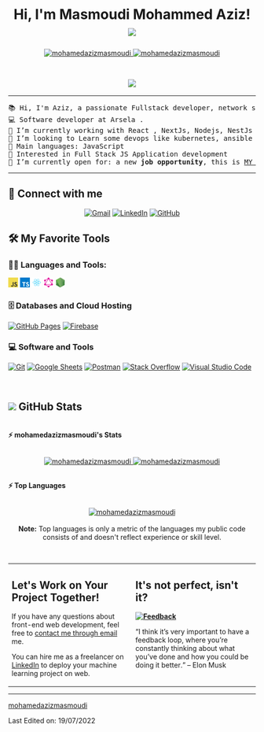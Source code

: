 <h1 align="center">
Hi, I'm Masmoudi Mohammed Aziz!
	<a href="https://github.com/mohamedazizmasmoudi" target="_self">
		<img src="https://media.giphy.com/media/hvRJCLFzcasrR4ia7z/giphy.gif" width="30">
	</a>
</h1>
<p align="center">
	<a href="https://github.com/mohamedazizmasmoudi">
		<img src="https://komarev.com/ghpvc/?username=mohamedazizmasmoudi&label=Profile%20views&color=0e75b6&style=flat" alt="mohamedazizmasmoudi" />
	</a>
	<a href="https://github.com/mohamedazizmasmoudi">
		<img src="https://img.shields.io/github/followers/mohamedazizmasmoudi?label=Followers" alt="mohamedazizmasmoudi" />
	</a>
</p>
<br/>
<p align="center">
	<a href="https://github.com/mohamedazizmasmoudi">
		<img src="https://readme-typing-svg.herokuapp.com?lines=Engineer;Javascript+Developer;Cypress+Tester;Freelancer;Always%20learning%20new%20things&center=true&width=380&height=45">
	</a>
</p>

<hr>

<pre>
📚 Hi, I'm Aziz, a passionate Fullstack developer, network student from Tunisia.
💻 Software developer at Arsela .
🔭 I’m currently working with React , NextJs, Nodejs, NestJs , MongoDB, PostgreSQL , Graphql , Apollo.
🌱 I’m looking to Learn some devops like kubernetes, ansible , Pipelines ....
🌟 Main languages: JavaScript
🚩 Interested in Full Stack JS Application development
🤔 I’m currently open for: a new <b>job opportunity</b>, this is <a href="https://drive.google.com/file/d/1RfXUDWjzCktFM4nNF4dOSECia4ue5BN3/view" target="_blank">MY RESUME.</a>
</pre>
<hr>

## 🤝 Connect with me
<p align="center">
	<a href="mailto:mouhamed.aziz.masmoudi@gmail.com"><img img src="https://img.shields.io/badge/gmail-%23EA4335.svg?style=plastic&logo=gmail&logoColor=white" alt="Gmail"/></a>
	<a href="https://www.linkedin.com/in/mohamed-aziz-masmoudi/"><img src="https://img.shields.io/badge/linkedin-%230A66C2.svg?style=plastic&logo=linkedin&logoColor=white" alt="LinkedIn"/></a>
	<a href="https://github.com/mohamedazizmasmoudi"><img src="https://img.shields.io/badge/github-%23181717.svg?style=plastic&logo=github&logoColor=white" alt="GitHub"/></a>

</p>

## 🛠️ My Favorite Tools

### 👨‍💻 Languages and Tools:

<p>
    <a href="https://github.com/mohamedazizmasmoudi"><img alt="JavaScript" height="20" src="https://raw.githubusercontent.com/github/explore/80688e429a7d4ef2fca1e82350fe8e3517d3494d/topics/javascript/javascript.png"></a>
   <a href="https://github.com/mohamedazizmasmoudi"><img alt="JavaScript" height="20" src="https://raw.githubusercontent.com/github/explore/80688e429a7d4ef2fca1e82350fe8e3517d3494d/topics/typescript/typescript.png"></a>
   <a href="https://github.com/mohamedazizmasmoudi"><img alt="JavaScript" height="20" src="https://raw.githubusercontent.com/github/explore/80688e429a7d4ef2fca1e82350fe8e3517d3494d/topics/react/react.png"></a>
   <a href="https://github.com/mohamedazizmasmoudi"><img alt="JavaScript" height="20" src="https://raw.githubusercontent.com/github/explore/5c058a388828bb5fde0bcafd4bc867b5bb3f26f3/topics/graphql/graphql.png"></a>
   <a href="https://github.com/mohamedazizmasmoudi"><img alt="JavaScript" height="20" src="https://raw.githubusercontent.com/github/explore/80688e429a7d4ef2fca1e82350fe8e3517d3494d/topics/nodejs/nodejs.png"></a>


### 🗄️ Databases and Cloud Hosting

<p>
    <a href="https://github.com/mohamedazizmasmoudi"><img alt="GitHub Pages" src="https://img.shields.io/badge/GitHub%20Pages-%23327FC7.svg?logo=github&logoColor=white"></a>
    <a href="https://github.com/mohamedazizmasmoudi"><img alt="Firebase" src ="https://img.shields.io/badge/Firebase-%23FF6F00.svg?logo=firebase&logoColor=white"></a>
</p>

### 💻 Software and Tools

<p>
    <a href="https://github.com/mohamedazizmasmoudi"><img alt="Git" src="https://img.shields.io/badge/Git%20-%23F05033.svg?logo=git&logoColor=white"></a>
    <a href="https://github.com/mohamedazizmasmoudi"><img alt="Google Sheets" src="https://img.shields.io/badge/Google%20Sheets%20-%2334A853.svg?logo=google%20sheets&logoColor=white"></a>
    <a href="https://github.com/mohamedazizmasmoudi"><img alt="Postman" src="https://img.shields.io/badge/Postman-FF6C37?logo=postman&logoColor=white"></a>
    <a href="https://github.com/mohamedazizmasmoudi"><img alt="Stack Overflow" src="https://img.shields.io/badge/-Stack%20Overflow-FE7A16?logo=stack-overflow&logoColor=white"></a>
    <a href="https://github.com/mohamedazizmasmoudi"><img alt="Visual Studio Code" src="https://img.shields.io/badge/Visual%20Studio%20Code-0078d7.svg?logo=visual-studio-code&logoColor=white"></a>
</p>
</br>

<!--
### 👨🏽‍💻 Workspace
<p>
    <a href="https://github.com/mohamedazizmasmoudi"><img alt="Macbook Air M1" src="https://img.shields.io/badge/Apple-MacBook_Air_2020-999999?style=for-the-badge&logo=apple&logoColor=white"></a>
    <a href="https://github.com/mohamedazizmasmoudi"><img alt="Spotify" src="https://img.shields.io/badge/Spotify-1ED760?&style=for-the-badge&logo=spotify&logoColor=white"></a>
</p>
-->


## <a href="https://github.com/mohamedazizmasmoudi"><img src="https://www.blumbergdigital.com/wp-content/uploads/2020/10/stats-graphic-statistics-business-512.png" width="30"></a> GitHub Stats

<br/>
<summary><b>⚡ mohamedazizmasmoudi's Stats</b></summary>
<br/>
<p align="center">
	<a href="https://github.com/mohamedazizmasmoudi">
	<img width="49.5%" src="https://github-readme-stats.vercel.app/api?username=mohamedazizmasmoudi&show_icons=true" alt="mohamedazizmasmoudi">
	<img width="49.5%" src="https://github-readme-streak-stats.herokuapp.com/?user=mohamedazizmasmoudi" alt="mohamedazizmasmoudi">
	</a>
	<br/>
</p>
<br/>
<!--
<summary><b>⚡ Activity graph</b></summary>
<br/>
<p align="center">
	<a href="https://github.com/mohamedazizmasmoudi">
		<img src="https://activity-graph.herokuapp.com/graph?username=mohamedazizmasmoudi&bg_color=ffffff&color=000000&line=000000&point=000000&area=true&hide_border=true" alt="mohamedazizmasmoudi">
	</a>
</p>
<br/>
-->
<summary><b>⚡ Top Languages</b></summary>
<br/>

<p align="center">
	<a href="https://github.com/mohamedazizmasmoudi">
	<img src="https://github-readme-stats.vercel.app/api/top-langs/?username=mohamedazizmasmoudi&langs_count=8&layout=compact" alt="mohamedazizmasmoudi">
	</a>
	<br/>
<br/>
<b>Note:</b> Top languages is only a metric of the languages my public code consists of and doesn't reflect experience or skill level.
</p>
<br/>

<table style="border: none">
  <tr>
  <td width="50%" valign="top">

## Let's Work on Your Project Together!

If you have any questions about front-end web development, feel free to <a href="mailto:mouhamed.aziz.masmoudi@gmail.com">contact me through email</a> me.

You can hire me as a freelancer on <a href="https://www.linkedin.com/in/mohamed-aziz-masmoudi/">LinkedIn</a> to deploy your machine learning project on web.

  </td>
  <td width="50%" valign="top">

## It's not perfect, isn't it?

**<a href="https://github.com/mohamedazizmasmoudi"><img alt="Feedback" src="https://img.shields.io/badge/Ask%20me-anything-1abc9c.svg"></a>**

“I think it’s very important to have a feedback loop, where you’re constantly thinking about what you’ve done and how you could be doing it better.”
– Elon Musk

  </td>
  </tr>
</table>

------

[mohamedazizmasmoudi](https://github.com/mohamedazizmasmoudi)

Last Edited on: 19/07/2022
